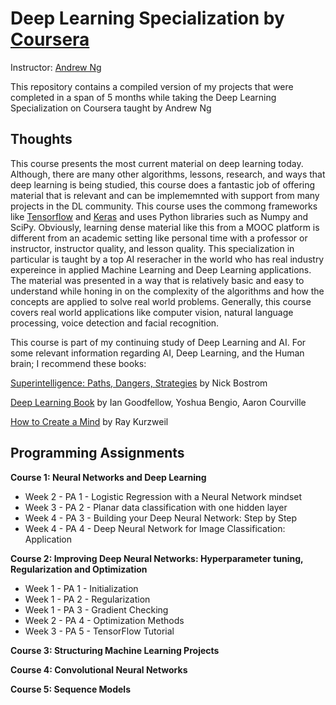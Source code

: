# Deep Learning Specialization by [Coursera](https://www.coursera.org)

Instructor: [Andrew Ng](http://www.andrewng.org)

This repository contains a compiled version of my projects that were completed in a span of 5 months while taking the Deep Learning Specialization on Coursera taught by Andrew Ng

## Thoughts
This course presents the most current material on deep learning today. Although, there are many other algorithms, lessons, research, and ways that deep learning is being studied, this course does a fantastic job of offering material that is relevant and can be implememnted with support from many projects in the DL community. This course uses the commong frameworks like [Tensorflow](https://www.tensorflow.org) and [Keras](https://keras.io) and uses Python libraries such as Numpy and SciPy. 
Obviously, learning dense material like this from a MOOC platform is different from an academic setting like personal time with a professor or instructor, instructor quality, and lesson quality. This specialization in particular is taught by a top AI reseracher in the world who has real industry expereince in applied Machine Learning and Deep Learning applications. 
The material was presented in a way that is relatively basic and easy to understand while honing in on the complexity of the algorithms and how the concepts are applied to solve real world problems. Generally, this course covers real world applications like computer vision, natural language processing, voice detection and facial recognition.

This course is part of my continuing study of Deep Learning and AI.
For some relevant information regarding AI, Deep Learning, and the Human brain; I recommend these books:

[Superintelligence: Paths, Dangers, Strategies](https://www.amazon.com/Superintelligence-Dangers-Strategies-Nick-Bostrom/dp/0198739834/ref=la_B001HCZVL8_1_1?s=books&ie=UTF8&qid=1519590151&sr=1-1) by Nick Bostrom

[Deep Learning Book](http://www.deeplearningbook.org/) by Ian Goodfellow, Yoshua Bengio, Aaron Courville

[How to Create a Mind](https://www.amazon.com/dp/B007V65UUG/ref=dp-kindle-redirect?_encoding=UTF8&btkr=1) by Ray Kurzweil

## Programming Assignments
**Course 1: Neural Networks and Deep Learning**
- Week 2 - PA 1 - Logistic Regression with a Neural Network mindset
- Week 3 - PA 2 - Planar data classification with one hidden layer
- Week 4 - PA 3 - Building your Deep Neural Network: Step by Step
- Week 4 - PA 4 - Deep Neural Network for Image Classification: Application

**Course 2: Improving Deep Neural Networks: Hyperparameter tuning, Regularization and Optimization**
- Week 1 - PA 1 - Initialization
- Week 1 - PA 2 - Regularization
- Week 1 - PA 3 - Gradient Checking
- Week 2 - PA 4 - Optimization Methods
- Week 3 - PA 5 - TensorFlow Tutorial

**Course 3: Structuring Machine Learning Projects**

**Course 4: Convolutional Neural Networks**

**Course 5: Sequence Models**


